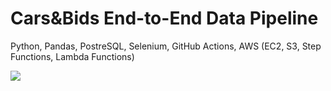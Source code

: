 # Cars&Bids End-to-End Data Pipeline

Python, Pandas, PostreSQL, Selenium, GitHub Actions, AWS (EC2, S3, Step Functions, Lambda Functions)

![](/home/brianoyollo/snap/marktext/9/.config/marktext/images/2025-08-03-18-11-30-image.png)